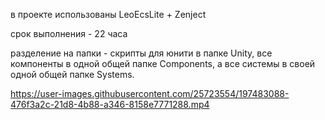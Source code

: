 в проекте использованы LeoEcsLite + Zenject

срок выполнения - 22 часа

разделение на папки - скрипты для юнити в папке Unity, все компоненты в одной общей папке Components, а все системы в своей одной общей папке Systems.



https://user-images.githubusercontent.com/25723554/197483088-476f3a2c-21d8-4b88-a346-8158e7771288.mp4

